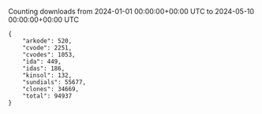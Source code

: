 
Counting downloads from 2024-01-01 00:00:00+00:00 UTC to 2024-05-10 00:00:00+00:00 UTC

```
{
    "arkode": 520,
    "cvode": 2251,
    "cvodes": 1053,
    "ida": 449,
    "idas": 186,
    "kinsol": 132,
    "sundials": 55677,
    "clones": 34669,
    "total": 94937
}
```
